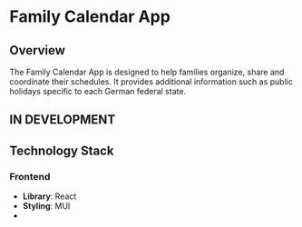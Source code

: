 # Family Calendar App

## Overview

The Family Calendar App is designed to help families organize, share and coordinate their schedules. It provides additional information such as public holidays specific to each German federal state.

## IN DEVELOPMENT

## Technology Stack

### Frontend

- **Library**: React
- **Styling**: MUI
- 
